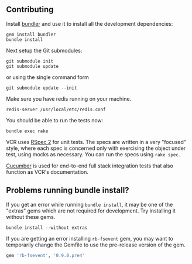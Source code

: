 ## Contributing

Install [bundler](http://gembundler.com/) and use it to install all the development dependencies:

```console
gem install bundler
bundle install
```

Next setup the Git submodules:

```console
git submodule init
git submodule update
```

or using the single command form

```console
git submodule update --init
```

Make sure you have redis running on your machine.

```console
redis-server /usr/local/etc/redis.conf
```

You should be able to run the tests now:

```console
bundle exec rake
```

VCR uses [RSpec 2](http://github.com/rspec/rspec) for unit tests.  The specs are written in a very "focused" style, where each spec is concerned only with exercising the object under test, using mocks as necessary.  You can run the specs using `rake spec`.

[Cucumber](http://cukes.info/) is used for end-to-end full stack integration tests that also function as VCR's documentation.

## Problems running bundle install?

If you get an error while running `bundle install`, it may be one of the "extras" gems which are not required for development. Try installing it without these gems.

```console
bundle install --without extras
```

If you are getting an error installing `rb-fsevent` gem, you may want to temporarily change the Gemfile to use the pre-release version of the gem.

```ruby
gem 'rb-fsevent', '0.9.0.pre4'
```

